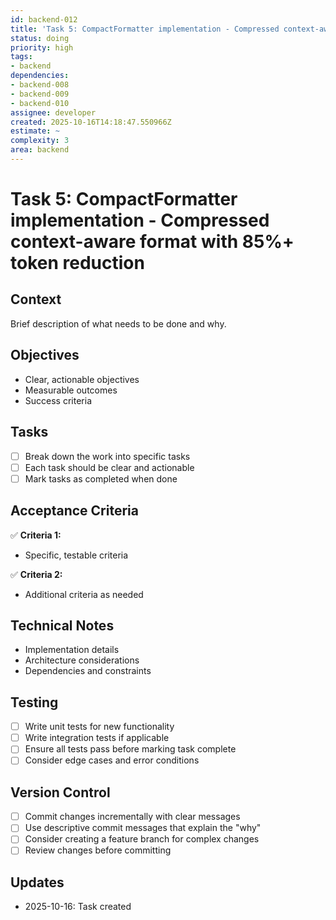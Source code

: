 ```yaml
---
id: backend-012
title: 'Task 5: CompactFormatter implementation - Compressed context-aware format with 85%+ token reduction'
status: doing
priority: high
tags:
- backend
dependencies:
- backend-008
- backend-009
- backend-010
assignee: developer
created: 2025-10-16T14:18:47.550966Z
estimate: ~
complexity: 3
area: backend
---
```


# Task 5: CompactFormatter implementation - Compressed context-aware format with 85%+ token reduction

## Context
Brief description of what needs to be done and why.

## Objectives
- Clear, actionable objectives
- Measurable outcomes
- Success criteria

## Tasks
- [ ] Break down the work into specific tasks
- [ ] Each task should be clear and actionable
- [ ] Mark tasks as completed when done

## Acceptance Criteria
✅ **Criteria 1:**
- Specific, testable criteria

✅ **Criteria 2:**
- Additional criteria as needed

## Technical Notes
- Implementation details
- Architecture considerations
- Dependencies and constraints

## Testing
- [ ] Write unit tests for new functionality
- [ ] Write integration tests if applicable
- [ ] Ensure all tests pass before marking task complete
- [ ] Consider edge cases and error conditions

## Version Control
- [ ] Commit changes incrementally with clear messages
- [ ] Use descriptive commit messages that explain the "why"
- [ ] Consider creating a feature branch for complex changes
- [ ] Review changes before committing

## Updates
- 2025-10-16: Task created